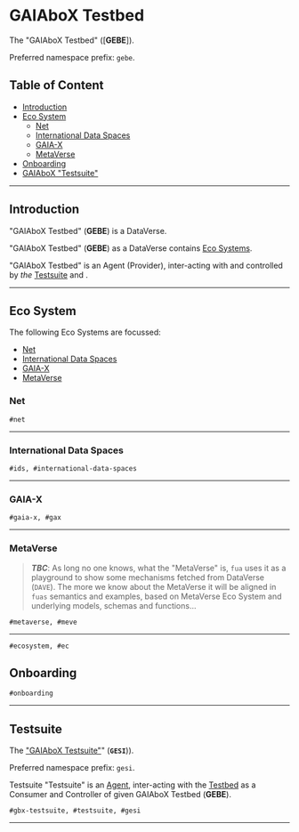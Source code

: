 # GAIAboX Testbed

The "GAIAboX Testbed" ([**GEBE**]).

Preferred namespace prefix: `gebe`.

## Table of Content

- [Introduction](#introduction)
- [Eco System](#eco-system)
    - [Net](#net)
    - [International Data Spaces](#international-data-spaces)
    - [GAIA-X](#gaia-x)
    - [MetaVerse](#metaverse)
- [Onboarding](#onboarding)
- [GAIAboX "Testsuite"](#testsuite)

---

## Introduction

"GAIAboX Testbed" (**GEBE**) is a DataVerse.

"GAIAboX Testbed" (**GEBE**) as a DataVerse contains [Eco Systems](#eco-system).

"GAIAboX Testbed" is an Agent (Provider), inter-acting with and controlled by *the* [Testsuite](#testsuite) and .

---

## Eco System

The following Eco Systems are focussed:

- [Net](#net)
- [International Data Spaces](#international-data-spaces)
- [GAIA-X](#gaia-x)
- [MetaVerse](#metaverse)

### Net

```#net```

---

### International Data Spaces

```#ids, #international-data-spaces```

---

### GAIA-X

```#gaia-x, #gax```

---

### MetaVerse

> ***TBC***:
> As long no one knows, what the "MetaVerse" is, `fua` uses it as a playground to show some mechanisms fetched from
> DataVerse (```DAVE```). The more we know about the MetaVerse it will be aligned in `fuas` semantics and examples,
> based on MetaVerse Eco System and underlying models, schemas and functions...

```#metaverse, #meve```

---

```#ecosystem, #ec```

## Onboarding

```#onboarding```

---

## Testsuite

The ["GAIAboX Testsuite"](./tesi/README.md)" (**`GESI`**)).

Preferred namespace prefix: `gesi`.

Testsuite "Testsuite" is an [Agent](../../glossary/README.md#agent), inter-acting with the [Testbed](./README.md) as a
Consumer and Controller of given GAIAboX Testbed (**GEBE**).

```#gbx-testsuite, #testsuite, #gesi```

---



